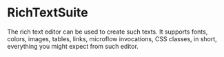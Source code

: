 # RichTextSuite
The rich text editor can be used to create such texts. It supports fonts, colors, images, tables, links, microflow invocations, CSS classes, in short, everything you might expect from such editor.

